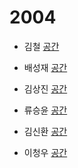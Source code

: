 # 2004

- 김철 [](https://github.com/)
[공간](https://github.com/StudyFork/GoogryAndroidArchitectureStudy/tree/master/2005/)

- 배성재 [](https://github.com/)
[공간](https://github.com/StudyFork/GoogryAndroidArchitectureStudy/tree/master/2005/)

- 김상진 [](https://github.com/)
[공간](https://github.com/StudyFork/GoogryAndroidArchitectureStudy/tree/master/2005/)

- 류승윤 [](https://github.com/)
[공간](https://github.com/StudyFork/GoogryAndroidArchitectureStudy/tree/master/2005/)

- 김신환 [](https://github.com/)
[공간](https://github.com/StudyFork/GoogryAndroidArchitectureStudy/tree/master/2005/)

- 이청우 [](https://github.com/)
[공간](https://github.com/StudyFork/GoogryAndroidArchitectureStudy/tree/master/2005/)
